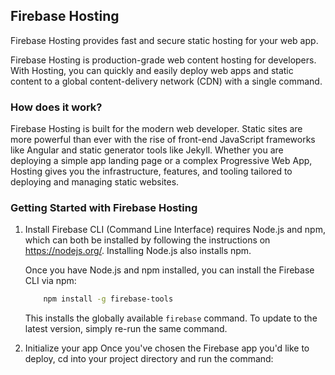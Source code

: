## Firebase Hosting

Firebase Hosting provides fast and secure static hosting for your web app.


Firebase Hosting is production-grade web content hosting for developers. With Hosting, you can quickly and easily deploy web apps and static content to a global content-delivery network (CDN) with a single command.

### How does it work?
Firebase Hosting is built for the modern web developer. Static sites are more powerful than ever with the rise of front-end JavaScript frameworks like Angular and static generator tools like Jekyll. Whether you are deploying a simple app landing page or a complex Progressive Web App, Hosting gives you the infrastructure, features, and tooling tailored to deploying and managing static websites.

### Getting Started with Firebase Hosting

1. Install Firebase CLI (Command Line Interface) requires Node.js and npm, which can both be installed by following the instructions on https://nodejs.org/. Installing Node.js also installs npm.

    Once you have Node.js and npm installed, you can install the Firebase CLI via npm:

    ```bash
        npm install -g firebase-tools
    ```
    This installs the globally available `firebase` command. To update to the latest version, simply re-run the same command.
    
2. Initialize your app
    Once you've chosen the Firebase app you'd like to deploy, cd into your project directory and run the command:
